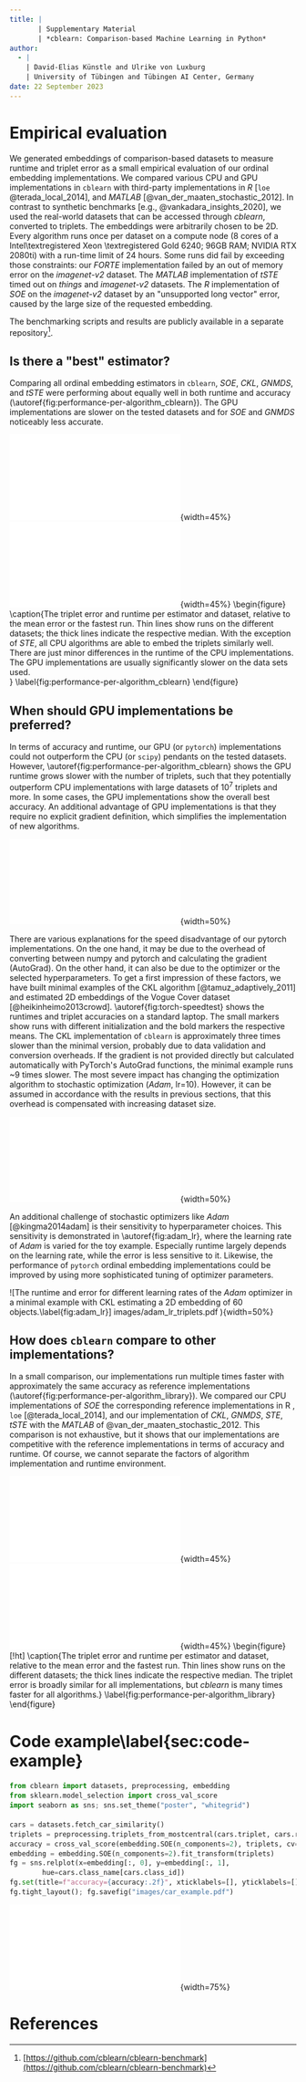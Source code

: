 ```yaml
---
title: |
       | Supplementary Material
       | *cblearn: Comparison-based Machine Learning in Python*
author:
  - |
    | David-Elias Künstle and Ulrike von Luxburg
    | University of Tübingen and Tübingen AI Center, Germany
date: 22 September 2023
---
```


# Empirical evaluation

We generated embeddings of comparison-based datasets to measure runtime and triplet error as a small empirical evaluation of our ordinal embedding implementations.
We compared various CPU and GPU implementations in `cblearn` with third-party implementations in *R* [`loe` @terada_local_2014], and *MATLAB* [@van_der_maaten_stochastic_2012].
In contrast to synthetic benchmarks [e.g., @vankadara_insights_2020], we used the real-world datasets
that can be accessed through *cblearn*, converted to triplets. The embeddings were arbitrarily chosen to be 2D.
Every algorithm runs once per dataset on a compute node (8 cores of a Intel\textregistered Xeon \textregistered Gold 6240; 96GB RAM; NVIDIA RTX 2080ti) with a run-time limit of 24 hours. Some runs did fail by exceeding those constraints: our *FORTE* implementation failed by an out of memory error on the *imagenet-v2* dataset. The *MATLAB* implementation of *tSTE* timed out on *things* and *imagenet-v2* datasets. The *R* implementation of *SOE* on the *imagenet-v2* dataset by an "unsupported long vector" error, caused by the large size of the requested embedding.

The benchmarking scripts and results are publicly available in a separate repository[^1].

[^1]: [https://github.com/cblearn/cblearn-benchmark](https://github.com/cblearn/cblearn-benchmark)

## Is there a "best" estimator?


Comparing all ordinal embedding estimators in `cblearn`, *SOE*, *CKL*, *GNMDS*, and *tSTE* were performing about equally well in both runtime and accuracy (\autoref{fig:performance-per-algorithm_cblearn}).
The GPU implementations are slower on the tested datasets and for *SOE* and *GNMDS* noticeably less accurate.

![\label{fig:deltaerror-per-algorithm_cblearn-all}](./images/deltaerror-per-algorithm_cblearn-all.pdf){width=45%}
![\label{fig:deltatime-per-algorithm_cblearn-all}](images/deltatime-per-algorithm_cblearn-all.pdf){width=45%}
\begin{figure}
\caption{The triplet error and runtime per estimator and dataset, relative to the mean error or the fastest run. Thin lines show runs on the different datasets; the thick lines indicate the respective median. With the exception of *STE*, all CPU algorithms are able to embed the triplets similarly well. There are just minor differences in the runtime of the CPU implementations. The GPU implementations are usually significantly slower on the data sets used.  
} 
    \label{fig:performance-per-algorithm_cblearn}
\end{figure}

## When should GPU implementations be preferred?

In terms of accuracy and runtime, our GPU (or `pytorch`) implementations could not outperform the CPU (or `scipy`) pendants on the tested datasets. However, \autoref{fig:performance-per-algorithm_cblearn} shows the GPU runtime grows slower with the number of triplets, such that they potentially outperform CPU implementations with large datasets of $10^7$ triplets and more. In some cases, the GPU implementations show the overall best accuracy.
An additional advantage of GPU implementations is that they require no explicit gradient definition, which simplifies the implementation of new algorithms.

![The runtime increases almost linearly with the number of triplets. However, GPU implementations have a flatter slope and thus can compensate for the initial time overhead on large datasets.
    \label{fig:time-per-triplets_gpu}](images/time-per-triplets_gpu.pdf){width=50%}

There are various explanations for the speed disadvantage of our pytorch implementations. On the one hand, it may be due to the overhead of converting between numpy and pytorch and calculating the gradient (AutoGrad). On the other hand, it can also be due to the optimizer or the selected hyperparameters. 
To get a first impression of these factors, we have built minimal examples of the CKL algorithm [@tamuz_adaptively_2011] and estimated 2D embeddings of the Vogue Cover dataset [@heikinheimo2013crowd]. \autoref{fig:torch-speedtest} shows the runtimes and triplet accuracies on a standard laptop. The small markers show runs with different initialization and the bold markers the respective means. The CKL implementation of `cblearn` is approximately three times slower than the minimal version, probably due to data validation and conversion overheads. If the gradient is not provided directly but calculated automatically with PyTorch's AutoGrad functions, the minimal example runs ~9 times slower. The most severe impact has changing the optimization algorithm to stochastic optimization (*Adam*, lr=10).  However, it can be assumed in accordance with the results in previous sections, that this overhead is compensated with increasing dataset size. 

![The runtime and error for different optimization methods in minimal CKL implementations. `cblearn`'s CKL implementation is shown for reference.\label{fig:torch-speedtest}](
    images/torch_speedtest_triplets.pdf
){width=50%}

An additional challenge of stochastic optimizers like *Adam* [@kingma2014adam] is their sensitivity to hyperparameter choices. This sensitivity is demonstrated in \autoref{fig:adam_lr}, where the learning rate of *Adam* is varied for the toy example. Especially runtime largely depends on the learning rate, while the error is less sensitive to it. Likewise, the performance of `pytorch` ordinal embedding implementations could be improved by using more sophisticated tuning of optimizer parameters.


![The runtime and error for different learning rates of the *Adam* optimizer in a minimal example with CKL estimating a 2D embedding of 60 objects.\label{fig:adam_lr}]
    images/adam_lr_triplets.pdf
){width=50%}


## How does `cblearn` compare to other implementations?

In a small comparison, our implementations run multiple times faster with approximately the same accuracy as reference implementations (\autoref{fig:performance-per-algorithm_library}).
We compared our CPU implementations of *SOE* the corresponding reference implementations in R , `loe` [@terada_local_2014], and our implementation of *CKL*, *GNMDS*, *STE*, *tSTE* with the *MATLAB* of @van_der_maaten_stochastic_2012.
This comparison is not exhaustive, but it shows that our implementations are competitive with the reference implementations in terms of accuracy and runtime. Of course, we cannot separate the factors of algorithm implementation and runtime environment. 

![\label{fig:deltaerror-per-algorithm_library}](./images/deltaerror-per-algorithm_library.pdf){width=45%}
![\label{fig:deltatime-per-algorithm_library}](images/deltatime-per-algorithm_library.pdf){width=45%}
\begin{figure}[!ht]
    \caption{The triplet error and runtime per estimator and dataset, relative to the mean error and the fastest run. Thin lines show runs on the different datasets; the thick lines indicate the respective median. The triplet error is broadly similar for all implementations, but *cblearn* is many times faster for all algorithms.}
    \label{fig:performance-per-algorithm_library}
\end{figure}


# Code example\label{sec:code-example}

```Python
from cblearn import datasets, preprocessing, embedding
from sklearn.model_selection import cross_val_score
import seaborn as sns; sns.set_theme("poster", "whitegrid")

cars = datasets.fetch_car_similarity()
triplets = preprocessing.triplets_from_mostcentral(cars.triplet, cars.response)
accuracy = cross_val_score(embedding.SOE(n_components=2), triplets, cv=5).mean()
embedding = embedding.SOE(n_components=2).fit_transform(triplets)
fg = sns.relplot(x=embedding[:, 0], y=embedding[:, 1],
        hue=cars.class_name[cars.class_id])
fg.set(title=f"accuracy={accuracy:.2f}", xticklabels=[], yticklabels=[])
fg.tight_layout(); fg.savefig("images/car_example.pdf")
```
![](images/car_example.pdf){width=75%}

# References